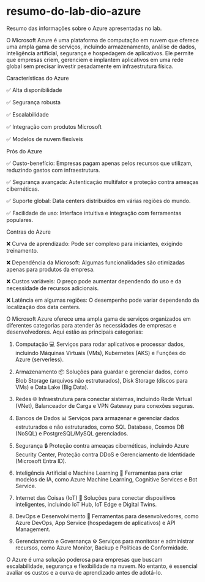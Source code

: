 # resumo-do-lab-dio-azure
Resumo das informações sobre o Azure apresentadas no lab.

O Microsoft Azure é uma plataforma de computação em nuvem que oferece uma ampla gama de serviços, incluindo armazenamento, análise de dados, inteligência artificial, 
segurança e hospedagem de aplicativos. 
Ele permite que empresas criem, gerenciem e implantem aplicativos em uma rede global sem precisar investir pesadamente em infraestrutura física.

Características do Azure

✅ Alta disponibilidade

✅ Segurança robusta

✅ Escalabilidade

✅ Integração com produtos Microsoft

✅ Modelos de nuvem flexíveis

Prós do Azure

✅ Custo-benefício: Empresas pagam apenas pelos recursos que utilizam, reduzindo gastos com infraestrutura.

✅ Segurança avançada: Autenticação multifator e proteção contra ameaças cibernéticas.

✅ Suporte global: Data centers distribuídos em várias regiões do mundo.

✅ Facilidade de uso: Interface intuitiva e integração com ferramentas populares.

Contras do Azure

❌ Curva de aprendizado: Pode ser complexo para iniciantes, exigindo treinamento.

❌ Dependência da Microsoft: Algumas funcionalidades são otimizadas apenas para produtos da empresa.

❌ Custos variáveis: O preço pode aumentar dependendo do uso e da necessidade de recursos adicionais.

❌ Latência em algumas regiões: O desempenho pode variar dependendo da localização dos data centers.

O Microsoft Azure oferece uma ampla gama de serviços organizados em diferentes categorias para atender às necessidades de empresas e desenvolvedores. 
Aqui estão as principais categorias:

1. Computação
💻 Serviços para rodar aplicativos e processar dados, incluindo Máquinas Virtuais (VMs), Kubernetes (AKS) e Funções do Azure (serverless).

2. Armazenamento
📦 Soluções para guardar e gerenciar dados, como Blob Storage (arquivos não estruturados), Disk Storage (discos para VMs) e Data Lake (Big Data).

3. Redes
🌐 Infraestrutura para conectar sistemas, incluindo Rede Virtual (VNet), Balanceador de Carga e VPN Gateway para conexões seguras.

4. Bancos de Dados
📊 Serviços para armazenar e gerenciar dados estruturados e não estruturados, como SQL Database, Cosmos DB (NoSQL) e PostgreSQL/MySQL gerenciados.

5. Segurança
🔒 Proteção contra ameaças cibernéticas, incluindo Azure Security Center, Proteção contra DDoS e Gerenciamento de Identidade (Microsoft Entra ID).

6. Inteligência Artificial e Machine Learning
🤖 Ferramentas para criar modelos de IA, como Azure Machine Learning, Cognitive Services e Bot Service.

7. Internet das Coisas (IoT)
📡 Soluções para conectar dispositivos inteligentes, incluindo IoT Hub, IoT Edge e Digital Twins.

8. DevOps e Desenvolvimento
🚀 Ferramentas para desenvolvedores, como Azure DevOps, App Service (hospedagem de aplicativos) e API Management.

9. Gerenciamento e Governança
⚙️ Serviços para monitorar e administrar recursos, como Azure Monitor, Backup e Políticas de Conformidade.

O Azure é uma solução poderosa para empresas que buscam escalabilidade, segurança e flexibilidade na nuvem.
No entanto, é essencial avaliar os custos e a curva de aprendizado antes de adotá-lo.

